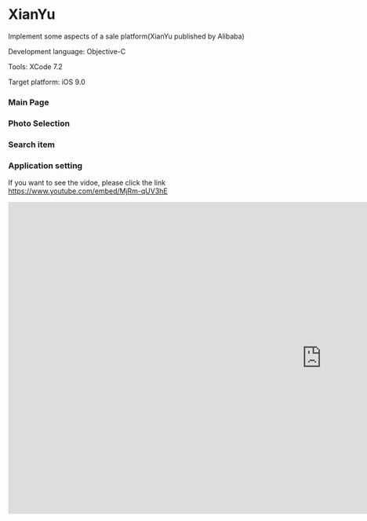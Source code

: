 # XianYu
Implement some aspects of a sale platform(XianYu published by Alibaba)

Development language: Objective-C

Tools: XCode 7.2

Target platform: iOS 9.0

### Main Page

### Photo Selection

### Search item

### Application setting

If you want to see the vidoe, please click the link https://www.youtube.com/embed/MjRm-qUV3hE

<iframe width="1278" height="635" src="https://www.youtube.com/embed/MjRm-qUV3hE" frameborder="0" allowfullscreen></iframe>
